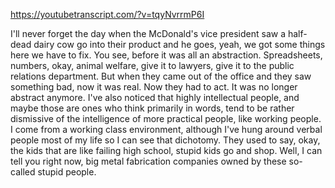 https://youtubetranscript.com/?v=tqyNvrrmP6I

 I'll never forget the day when the McDonald's vice president saw a half-dead dairy cow go into their product and he goes, yeah, we got some things here we have to fix. You see, before it was all an abstraction. Spreadsheets, numbers, okay, animal welfare, give it to lawyers, give it to the public relations department. But when they came out of the office and they saw something bad, now it was real. Now they had to act. It was no longer abstract anymore. I've also noticed that highly intellectual people, and maybe those are ones who think primarily in words, tend to be rather dismissive of the intelligence of more practical people, like working people. I come from a working class environment, although I've hung around verbal people most of my life so I can see that dichotomy. They used to say, okay, the kids that are like failing high school, stupid kids go and shop. Well, I can tell you right now, big metal fabrication companies owned by these so-called stupid people.